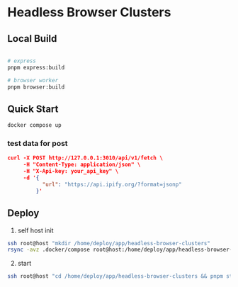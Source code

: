 #  Headless Browser Clusters

## Local Build

```bash

# express
pnpm express:build

# browser worker
pnpm browser:build

```

## Quick Start

```bash
docker compose up
```


### test data for post
 

```json
curl -X POST http://127.0.0.1:3010/api/v1/fetch \
     -H "Content-Type: application/json" \
     -H "X-Api-key: your_api_key" \
     -d '{ 
           "url": "https://api.ipify.org/?format=jsonp" 
         }'
```


## Deploy

1. self host init

```bash
ssh root@host "mkdir /home/deploy/app/headless-browser-clusters"
rsync -avz .docker/compose root@host:/home/deploy/app/headless-browser-clusters
```

2. start

```bash
ssh root@host "cd /home/deploy/app/headless-browser-clusters && pnpm start"
```





